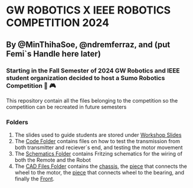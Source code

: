 # GW ROBOTICS X IEEE ROBOTICS COMPETITION 2024
## By @MinThihaSoe, @ndremferraz, and (put Femi`s Handle here later) 
### Starting in the Fall Semester of 2024 GW Robotics and IEEE student organization decided to host a Sumo Robotics Competition :checkered_flag: :video_game: 
This repository contain all the files belonging to the competition so the competition can be recreated in future semesters

### Folders
1. The slides used to guide students are stored under [Workshop Slides](./Workshop-Slides)
2. The [Code Folder](./Code) contains files on how to test the transmission from both transmitter and reciever`s end, and testing the motor movement
3. The [Schematics Folder](./Schematics) contains Fritzing schematics for the wiring of both the Remote and the Robot
4. The [CAD Files Folder](./CAD-Files) contains the [chassis](./CAD-Files/Chasis.SLDPRT), the [piece](./CAD-Files/motorToWheelConnector.SLDPRT) that connects the wheel to the motor, the [piece](./CAD-files/bearingConnector.SLDPRT) that connects wheel to the bearing, and finally the [Front](./CAD-files/frontPiece.SLDPRT).
